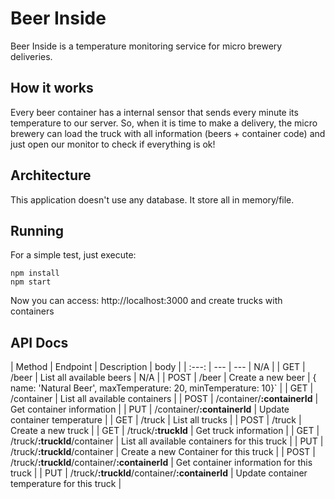 # Beer Inside

Beer Inside is a temperature monitoring service for micro brewery deliveries.

## How it works

Every beer container has a internal sensor that sends every minute its temperature to our server. So, when it is time to make a delivery, the micro brewery can load the truck with all information (beers + container code) and just open our monitor to check if everything is ok!

## Architecture

This application doesn't use any database. It store all in memory/file.

## Running

For a simple test, just execute:

```
npm install
npm start
```

Now you can access: http://localhost:3000 and create trucks with containers

## API Docs

| Method | Endpoint                                       | Description                                  | body  |
| :---:  | ---                                            | ---                                          | N/A   |
| GET    | /beer                                          | List all available beers                     | N/A   |
| POST   | /beer                                          | Create a new beer                            | {  name: 'Natural Beer', maxTemperature: 20, minTemperature: 10}` |
| GET    | /container                                     | List all available containers                |
| POST   | /container/**:containerId**                    | Get container information                    |
| PUT    | /container/**:containerId**                    | Update container temperature                 |
| GET    | /truck                                         | List all trucks                              |
| POST   | /truck                                         | Create a new truck                           |
| GET    | /truck/**:truckId**                            | Get truck information                        |
| GET    | /truck/**:truckId**/container                  | List all available containers for this truck |
| PUT    | /truck/**:truckId**/container                  | Create a new Container for this truck        |
| POST   | /truck/**:truckId**/container/**:containerId** | Get container information for this truck     |
| PUT    | /truck/**:truckId**/container/**:containerId** | Update container temperature for this truck  |
